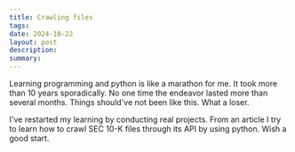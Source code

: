 ```yaml
---
title: Crawling files
tags: 
date: 2024-10-22
layout: post
description: 
summary:
---
```


Learning programming and python is like a marathon for me. It took more than 10 years sporadically. No one time the endeavor lasted more than several months. Things should've not been like this. What a loser.

I've restarted my learning by conducting real projects. From an article I try to learn how to crawl SEC 10-K files through its API by using python. Wish a good start.